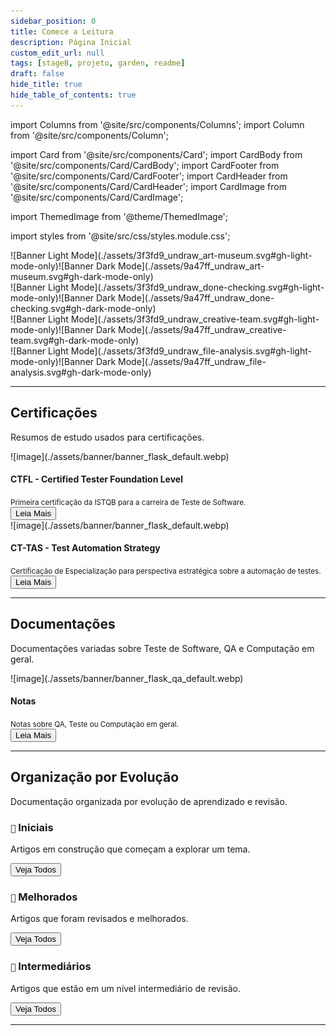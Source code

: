 ```yaml
---
sidebar_position: 0
title: Comece a Leitura
description: Página Inicial
custom_edit_url: null
tags: [stageB, projeto, garden, readme]
draft: false
hide_title: true
hide_table_of_contents: true
---
```


import Columns from '@site/src/components/Columns';
import Column from '@site/src/components/Column';

import Card from '@site/src/components/Card';
import CardBody from '@site/src/components/Card/CardBody';
import CardFooter from '@site/src/components/Card/CardFooter';
import CardHeader from '@site/src/components/Card/CardHeader';
import CardImage from '@site/src/components/Card/CardImage';

import ThemedImage from '@theme/ThemedImage';

import styles from '@site/src/css/styles.module.css';

<!--<h1 style={{textAlign: 'center'}}> Garden </h1>-->

<div className={styles.mobileOnly}>
	<div class="img-center">
		![Banner Light Mode](./assets/3f3fd9_undraw_art-museum.svg#gh-light-mode-only)![Banner Dark Mode](./assets/9a47ff_undraw_art-museum.svg#gh-dark-mode-only)
	</div>
</div>
<div className={styles.desktopOnly}>
	<div class="container">
		<div class="row">
			<div class="col col--4">
				![Banner Light Mode](./assets/3f3fd9_undraw_done-checking.svg#gh-light-mode-only)![Banner Dark Mode](./assets/9a47ff_undraw_done-checking.svg#gh-dark-mode-only)
			</div>
			<div class="col col--4">
				![Banner Light Mode](./assets/3f3fd9_undraw_creative-team.svg#gh-light-mode-only)![Banner Dark Mode](./assets/9a47ff_undraw_creative-team.svg#gh-dark-mode-only)
			</div>
			<div class="col col--4">
				![Banner Light Mode](./assets/3f3fd9_undraw_file-analysis.svg#gh-light-mode-only)![Banner Dark Mode](./assets/9a47ff_undraw_file-analysis.svg#gh-dark-mode-only)
			</div>
		</div>
	</div>
</div>

---

## Certificações

Resumos de estudo usados para certificações.

<Columns>
	<Column className='padding--md'>
		<div class="card-demo">
			<div class="card shadow--md">
				<div class="card__image">
					![image](./assets/banner/banner_flask_default.webp)
				</div>
				<div class="card__body">
					<h4>CTFL - Certified Tester Foundation Level</h4>
					<small>
						Primeira certificação da ISTQB para a carreira de Teste de Software.
					</small>
				</div>
				<div class="card__footer">
					<a href='/garden/docs/istqb/ctfl'>
						<button className='button button--secondary button--block'>Leia Mais</button>
					</a>
				</div>
			</div>
		</div>
	</Column>
	<Column className='padding--md'>
		<div class="card-demo">
			<div class="card shadow--md">
				<div class="card__image">
					![image](./assets/banner/banner_flask_default.webp)
				</div>
				<div class="card__body">
					<h4>CT-TAS - Test Automation Strategy</h4>
					<small>
						Certificação de Especialização para perspectiva estratégica sobre a automação de testes.
					</small>
				</div>
				<div class="card__footer">
					<a href='/garden/docs/istqb/cttas'>
						<button className='button button--secondary button--block'>Leia Mais</button>
					</a>
				</div>
			</div>
		</div>
	</Column>
	<Column className='padding--md'>
	</Column>
</Columns>

---

## Documentações

Documentações variadas sobre Teste de Software, QA e Computação em geral.

<Columns>
	<Column className='padding--md'>
		<div class="card-demo">
			<div class="card shadow--md">
				<div class="card__image">
					![image](./assets/banner/banner_flask_qa_default.webp)
				</div>
				<div class="card__body">
					<h4>Notas</h4>
					<small>
						Notas sobre QA, Teste ou Computação em geral.
					</small>
				</div>
				<div class="card__footer">
					<a href='/garden/docs/notes'>
						<button className='button button--secondary button--block'>Leia Mais</button>
					</a>
				</div>
			</div>
		</div>
	</Column>
	<Column className='padding--md'>
	</Column>
	<Column className='padding--md'>
	</Column>
</Columns>

---

## Organização por Evolução

Documentação organizada por evolução de aprendizado e revisão.

<Columns>
	<Column className='padding--md'>
		<div class="card item shadow--md margin--md">
			<div class="card__header">
				<h3><code>🌱</code> Iniciais</h3>
			</div>
			<div class="card__body">
				<p>Artigos em construção que começam a explorar um tema.</p>
			</div>
			<div class="card__footer">
				<a href='/garden/docs/tags/stageA'>
					<button class="button button--secondary button--block">Veja Todos</button>
				</a>
			</div>
		</div>
	</Column>
	<Column className='padding--md'>
		<div class="card item shadow--md margin--md">
			<div class="card__header">
				<h3><code>🌿</code> Melhorados</h3>
			</div>
			<div class="card__body">
				<p>Artigos que foram revisados e melhorados.</p>
			</div>
			<div class="card__footer">
				<a href='/garden/docs/tags/stageB'>
					<button class="button button--secondary button--block">Veja Todos</button>
				</a>
			</div>
		</div>
	</Column>
</Columns>
<Columns>
	<Column className='padding--md'>
		<div class="card item shadow--md margin--md">
			<div class="card__header">
				<h3><code>🌲</code> Intermediários</h3>
			</div>
			<div class="card__body">
				<p>Artigos que estão em um nível intermediário de revisão.</p>
			</div>
			<div class="card__footer">
				<a href='/garden/docs/tags/stageC'>
					<button class="button button--secondary button--block">Veja Todos</button>
				</a>
			</div>
		</div>
	</Column>
	<Column className='padding--md'>
		<!--
		<div class="card item shadow--md margin--md">
			<div class="card__header">
				<h3><code>🍎</code> Completos</h3>
			</div>
			<div class="card__body">
				<p>Artigos que estão maduros e completos.</p>
			</div>
			<div class="card__footer">
				<a href='/garden/docs/tags/stageD'>
					<button class="button button--secondary button--block">Veja Todos</button>
				</a>
			</div>
		</div>
		-->
	</Column>
</Columns>

---